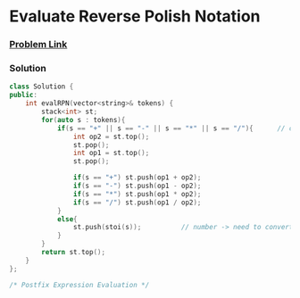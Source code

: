 # Evaluate Reverse Polish Notation 

### [Problem Link](https://leetcode.com/problems/evaluate-reverse-polish-notation/)

### Solution
```cpp
class Solution {
public:
    int evalRPN(vector<string>& tokens) {
        stack<int> st;
        for(auto s : tokens){
            if(s == "+" || s == "-" || s == "*" || s == "/"){      // operators 
                int op2 = st.top();
                st.pop();
                int op1 = st.top();
                st.pop();

                if(s == "+") st.push(op1 + op2);
                if(s == "-") st.push(op1 - op2);
                if(s == "*") st.push(op1 * op2);
                if(s == "/") st.push(op1 / op2);
            }
            else{
                st.push(stoi(s));          // number -> need to convert from str to int
            }
        }
        return st.top();
    }
};

/* Postfix Expression Evaluation */
```
